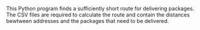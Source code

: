 This Python program finds a sufficiently short route for delivering packages. The CSV files are required to calculate the route and contain the distances bewtween addresses and the packages that need to be delivered.
